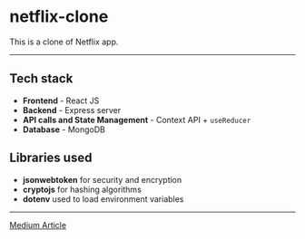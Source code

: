 # netflix-clone

This is a clone of Netflix app.

---

## Tech stack
* **Frontend** - React JS
* **Backend** - Express server
* **API calls and State Management** - Context API + ```useReducer```
* **Database** - MongoDB

## Libraries used
* **jsonwebtoken** for security and encryption
* **cryptojs** for hashing algorithms
* **dotenv** used to load environment variables
---

[Medium Article]()